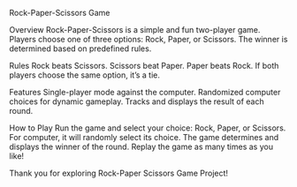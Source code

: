 Rock-Paper-Scissors Game

Overview
Rock-Paper-Scissors is a simple and fun two-player game. Players choose one of three options: Rock, Paper, or Scissors. The winner is determined based on predefined rules.

Rules
Rock beats Scissors.
Scissors beat Paper.
Paper beats Rock.
If both players choose the same option, it’s a tie.

Features
Single-player mode against the computer.
Randomized computer choices for dynamic gameplay.
Tracks and displays the result of each round.

How to Play
Run the game and select your choice: Rock, Paper, or Scissors.
For computer, it will randomly select its choice.
The game determines and displays the winner of the round.
Replay the game as many times as you like!

Thank you for exploring Rock-Paper Scissors Game Project!
